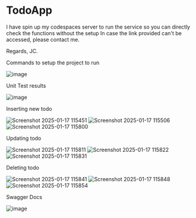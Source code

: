 # TodoApp

I have spin up my codespaces server to run the service so you can directly check the functions without the setup
In case the link provided can't be accessed, please contact me.

Regards,
JC.

Commands to setup the project to run

![image](https://github.com/user-attachments/assets/b3107c39-64d5-420c-96af-f8ea8eb4bd81)



Unit Test results

![image](https://github.com/user-attachments/assets/210a3d6c-f782-4379-b7cd-b9fc7880d20a)



Inserting new todo

![Screenshot 2025-01-17 115451](https://github.com/user-attachments/assets/d9dbc3d5-bbb2-466e-9564-18ee64a1b6c0)
![Screenshot 2025-01-17 115506](https://github.com/user-attachments/assets/79940a3b-d528-450d-8515-dee3ccbacdc8)
![Screenshot 2025-01-17 115800](https://github.com/user-attachments/assets/3001e250-1613-485f-a325-15f6490f7ed6)







Updating todo

![Screenshot 2025-01-17 115811](https://github.com/user-attachments/assets/465b2ede-8fdf-44f4-a7cb-75e96679b995)
![Screenshot 2025-01-17 115822](https://github.com/user-attachments/assets/9d0f86bc-62a1-4022-81f5-10de413df262)
![Screenshot 2025-01-17 115831](https://github.com/user-attachments/assets/d3eb435a-51e1-4fa5-9157-998d08e722fe)









Deleting todo

![Screenshot 2025-01-17 115841](https://github.com/user-attachments/assets/e888d6d1-c7f0-449e-8d7e-60355b8fdff7)
![Screenshot 2025-01-17 115848](https://github.com/user-attachments/assets/ce4528b2-4e1f-4f70-8b31-6ae1775bc892)
![Screenshot 2025-01-17 115854](https://github.com/user-attachments/assets/d21f1ad8-ab1f-48d5-9748-f6d6704888f4)



Swagger Docs

![image](https://github.com/user-attachments/assets/aef1c56d-9b10-4953-97d6-a2888a9b0512)
